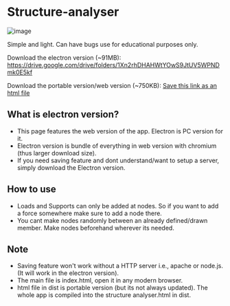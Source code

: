 # Structure-analyser

![image](https://user-images.githubusercontent.com/33609172/200633270-10c360ad-7adc-46a3-937a-c7428526f77b.png)


Simple and light. Can have bugs use for educational purposes only.

Download the electron version (~91MB): https://drive.google.com/drive/folders/1Xn2rhDHAHWtYOwS9JtUV5WPNDmk0E5kf

Download the portable version/web version (~750KB): [Save this link as an html file](https://raw.githubusercontent.com/iharshraj1123/Structure-analyser/master/dist/structure%20analyser.html)

## What is electron version?
- This page features the web version of the app. Electron is PC version for it.
- Electron version is bundle of everything in web version with chromium (thus larger download size).
- If you need saving feature and dont understand/want to setup a server, simply download the Electron version.

## How to use
- Loads and Supports can only be added at nodes. So if you want to add a force somewhere make sure to add a node there.
- You cant make nodes randomly between an already defined/drawn member. Make nodes beforehand wherever its needed.

## Note
- Saving feature won't work without a HTTP server i.e., apache or node.js. (It will work in the electron version).
- The main file is index.html, open it in any modern browser.
- html file in dist is portable version (but its not always updated). The whole app is compiled into the structure analyser.html in dist.
